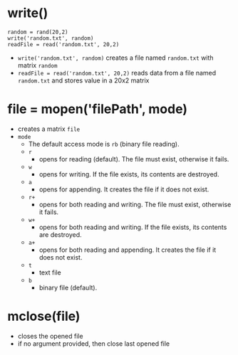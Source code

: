 # write()
```
random = rand(20,2)
write('random.txt', random)
readFile = read('random.txt', 20,2)
```
- `write('random.txt', random)` creates a file named `random.txt` with matrix `random`
- `readFile = read('random.txt', 20,2)` reads data from a file named `random.txt` and stores value in a 20x2 matrix

# file = mopen('filePath', mode)
- creates a matrix `file`
- `mode`
  - The default access mode is `rb` (binary file reading).
  - `r`
    - opens for reading (default). The file must exist, otherwise it fails.
  - `w`
    - opens for writing. If the file exists, its contents are destroyed.
  - `a`
    - opens for appending. It creates the file if it does not exist.
  - `r+`
    - opens for both reading and writing. The file must exist, otherwise it fails.
  - `w+`
    - opens for both reading and writing. If the file exists, its contents are destroyed.
  - `a+`
    - opens for both reading and appending. It creates the file if it does not exist.
  - `t`
    - text file
  - `b`
    - binary file (default).
# mclose(file)
- closes the opened file
- if no argument provided, then close last opened file
